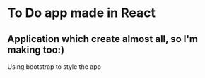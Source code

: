 # To Do app made in React
<h2>Application which create almost all, so I'm making too:)</h2>
<p>Using bootstrap to style the app</p>

